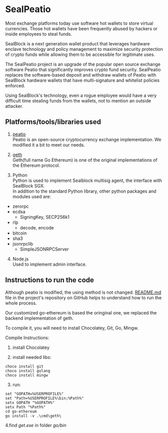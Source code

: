 # SealPeatio

Most exchange platforms today use software hot wallets to store virtual currencies. Those hot wallets have been frequently abused by hackers or inside employees to steal funds.

SealBlock is a next generation wallet product that leverages hardware enclave technology and policy management to maximize security protection of crypto funds while allowing them to be accessible for legitimate uses.

The SealPeatio project is an upgrade of the popular open source exchange software Peatio that significantly improves crypto fund security. SealPeatio replaces the software-based deposit and withdraw wallets of Peatio with SealBlock hardware wallets that have multi-signature and whitelist policies enforced.

Using SealBlock's technology, even a rogue employee would have a very difficult time stealing funds from the wallets, not to mention an outside attacker.

## Platforms/tools/libraries used

1. [peatio](https://github.com/peatio/peatio "peatio")  
Peatio is an open-source cryptocurrency exchange implementation. We modified it a bit to meet our needs.

2. [geth](https://geth.ethereum.org/ "geth")  
Geth(full name Go Ethereum) is one of the original implementations of the Ethereum protocol.

3. Python  
Python is used to implement Sealblock multisig agent, the interface with SealBlock SGX.  
In addition to the standard Python library, other python packages and modules used are:  
  * zerorpc
  * ecdsa
    * SigningKey, SECP256k1
  * rlp
    * decode, encode
  * bitcoin
  * sha3
  * jsonrpclib
    * SimpleJSONRPCServer

4. Node.js  
Used to implement admin interface.

## Instructions to run the code

Although peatio is modified, the using method is not changed. [README.md](https://github.com/peatio/peatio/blob/master/README.md) file in the project's repository on GitHub helps to understand how to run the whole process.

Our customized go-ethereum is based the oringinal one, we replaced the backend implementation of geth.

To compile it, you will need to install Chocolatey, Git, Go, Mingw.

Compile Instructions:

1. install Chocolatey

2. install needed libs:

 ```
 choco install git
 choco install golang
 choco install mingw
 ```

3. run:

 ```
 set "GOPATH=%USERPROFILE%"
 set "Path=%USERPROFILE%\bin;%Path%"
 setx GOPATH "%GOPATH%"
 setx Path "%Path%"
 cd go-ethereum
 go install -v .\cmd\geth\
 ```

4.find *get.exe* in folder *go/bin*

